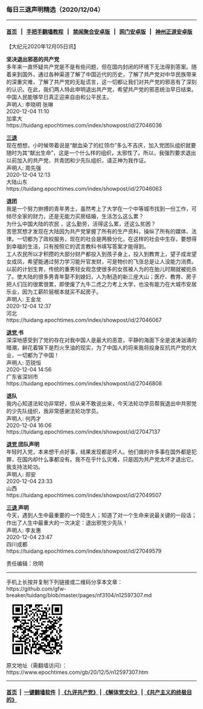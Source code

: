 ### 每日三退声明精选（2020/12/04）
------------------------

#### [首页](https://github.com/gfw-breaker/banned-news1/blob/master/README.md) &nbsp;&nbsp;|&nbsp;&nbsp; [手把手翻墙教程](https://github.com/gfw-breaker/guides/wiki) &nbsp;&nbsp;|&nbsp;&nbsp; [禁闻聚合安卓版](https://github.com/gfw-breaker/bn-android) &nbsp;&nbsp;|&nbsp;&nbsp; [网门安卓版](https://github.com/oGate2/oGate) &nbsp;&nbsp;|&nbsp;&nbsp; [神州正道安卓版](https://github.com/SzzdOgate/update) 



<div class="post_content" id="artbody" itemprop="articleBody">
 <!-- article content begin -->
 <p>
  【大纪元2020年12月05日讯】
 </p>
 <p>
  <strong>
   坚决退出邪恶的共产党
  </strong>
  <br/>
  多年来一直怀疑共产党是不是有些问题，但在国内封闭的环境下无法得到答案。随着来到国外，通过各种渠道了解了中国近代的历史，了解了共产党对中华民族带来的深重灾难，了解了共产党的无耻谎言，这一切都让我们对共产党的邪恶有了深刻的认识。在此，我们两人特此申明退出共产党，希望共产党的邪恶统治早日结束。中国人民能够早日真正迎来自由和公平民主。
  <br/>
  声明人: 李晓明 张琳
  <br/>
  2020-12-04 11:10
  <br/>
  加拿大
  <br/>
  https://tuidang.epochtimes.com/index/showpost/id/27046036
 </p>
 <p>
  <strong>
   <a href="https://www.epochtimes.com/gb/tag/%E4%B8%89%E9%80%80.html">
    三退
   </a>
  </strong>
  <br/>
  现在想想，小时候带着说是“献血染了的红领巾”多么不吉庆，加入党团队组织就要随时为其“献出生命”，这是一个什么样的组织，太邪性了。所以，我强烈要求退出以前加入的共产党、共青团和少先队组织，请正神为我作证。
  <br/>
  声明人: 周先强
  <br/>
  2020-12-04 12:13
  <br/>
  大陆山东
  <br/>
  https://tuidang.epochtimes.com/index/showpost/id/27046063
 </p>
 <p>
  <strong>
   退团
  </strong>
  <br/>
  我是一个努力拚搏的青年男士，虽然考上了大学在一个中等城市找到一份工作，可倾尽全家的财力，还是无能力买房结婚，生活怎么这么累？
  <br/>
  为什么中国大陆的农民 ，这么勤劳，活得这么累，还这么贫困？
  <br/>
  苦思冥想才发现在大陆因为共产党掌握了所有的生产资料，操纵了所有的媒体、法律。一切都为了政权服务，现在的社会是两极分化，在这样的社会中生存，要想得到幸福的生活，只有按照它的谎言教科书填写答案才能得到。
  <br/>
  工人农民所以才积攒的大部分财产都投入到孩子身上，投入到教育上，望子成龙望女成凤，希望能通过努力学习能升官发财，可是物价的飞涨总是让人没能力消费。
  <br/>
  以前的计划生育，传统的重男轻女观念使很多的女孩被人为的在胎儿时期就被扼杀了。使大陆的很多男青年娶不到媳妇，人为制造的新三座大山；医疗、教育、房子把人们压的很累很累，即使废了九牛二虎之力考上大学，也没有能力在大城市安居乐业，因为工薪阶层根本就买不起房子。
  <br/>
  声明人: 王金龙
  <br/>
  2020-12-04 12:37
  <br/>
  河北
  <br/>
  https://tuidang.epochtimes.com/index/showpost/id/27046067
 </p>
 <p>
  <strong>
   <a href="https://www.epochtimes.com/gb/tag/%E9%80%80%E5%85%9A.html">
    退党
   </a>
   书
  </strong>
  <br/>
  深深地感受到了党的存在对我中国人是最大的恶意，平静的海面下全是波涛汹涌的暗潮，鲜花着锦下是烈火烹油的现实，为了中国人的将来我将投身反抗共产党的大业，一切都为了中国！
  <br/>
  声明人: 范锐恒
  <br/>
  2020-12-04 14:56
  <br/>
  广东省深圳市
  <br/>
  https://tuidang.epochtimes.com/index/showpost/id/27046808
 </p>
 <p>
  <strong>
   退队
  </strong>
  <br/>
  我内心知道法轮功非常好，但从来不敢说出来，今天法轮功学员帮我退出中共邪党的少先队组织，我非常感谢法轮功学员。
  <br/>
  声明人: 何丙才
  <br/>
  2020-12-04 16:06
  <br/>
  https://tuidang.epochtimes.com/index/showpost/id/27047137
 </p>
 <p>
  <strong>
   <a href="https://www.epochtimes.com/gb/tag/%E9%80%80%E5%85%9A.html">
    退党
   </a>
   团队声明
  </strong>
  <br/>
  年轻时入党，本来想干点好事，结果发现都是坏人。他们做的许多事在国外都是犯罪，在国内却什么事都没有。我不在乎什么灾难，只是因为共产党太坏才退出它。我支持法轮功。
  <br/>
  声明人: 郑安
  <br/>
  2020-12-04 23:33
  <br/>
  山西
  <br/>
  https://tuidang.epochtimes.com/index/showpost/id/27049507
 </p>
 <p>
  <strong>
   <a href="https://www.epochtimes.com/gb/tag/%E4%B8%89%E9%80%80.html">
    三退
   </a>
   声明
  </strong>
  <br/>
  今天，遇到人生中最重要的一个陌生人；知道了对一个生命来说最关键的一段话；作出了人生中最重大的一次决定：退出邪党少先队！
  <br/>
  声明人: 李友惠
  <br/>
  2020-12-04 23:47
  <br/>
  四川成都
  <br/>
  https://tuidang.epochtimes.com/index/showpost/id/27049579
 </p>
 <p>
  责任编辑：欣明
 </p>
 <!-- article content end -->
 <div id="below_article_ad">
 </div>
</div>

<hr/>
手机上长按并复制下列链接或二维码分享本文章：<br/>
https://github.com/gfw-breaker/tuidang/blob/master/pages/nf3104/n12597307.md <br/>
<a href='https://github.com/gfw-breaker/tuidang/blob/master/pages/nf3104/n12597307.md'><img src='https://github.com/gfw-breaker/tuidang/blob/master/pages/nf3104/n12597307.md.png'/></a> <br/>
原文地址（需翻墙访问）：https://www.epochtimes.com/gb/20/12/5/n12597307.htm


------------------------
#### [首页](https://github.com/gfw-breaker/banned-news/blob/master/README.md) &nbsp;|&nbsp; [一键翻墙软件](https://github.com/gfw-breaker/nogfw/blob/master/README.md) &nbsp;| [《九评共产党》](https://github.com/gfw-breaker/9ping.md/blob/master/README.md#九评之一评共产党是什么) | [《解体党文化》](https://github.com/gfw-breaker/jtdwh.md/blob/master/README.md) | [《共产主义的终极目的》](https://github.com/gfw-breaker/gczydzjmd.md/blob/master/README.md)


<img src='http://gfw-breaker.win/tuidang/pages/nf3104/n12597307.md' width='0px' height='0px'/>